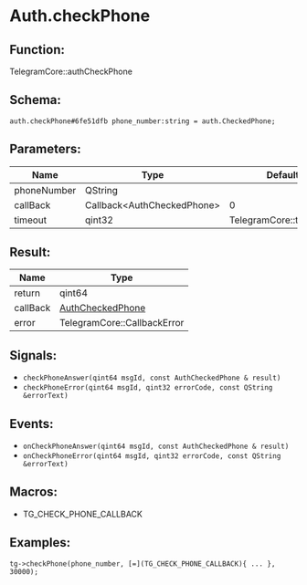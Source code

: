 # Auth.checkPhone

## Function:

TelegramCore::authCheckPhone

## Schema:

`auth.checkPhone#6fe51dfb phone_number:string = auth.CheckedPhone;`
## Parameters:

|Name|Type|Default|
|----|----|-------|
|phoneNumber|QString||
|callBack|Callback<AuthCheckedPhone\>|0|
|timeout|qint32|TelegramCore::timeOut()|

## Result:

|Name|Type|
|----|----|
|return|qint64|
|callBack|[AuthCheckedPhone](../../types/authcheckedphone.md)|
|error|TelegramCore::CallbackError|

## Signals:

* `checkPhoneAnswer(qint64 msgId, const AuthCheckedPhone & result)`
* `checkPhoneError(qint64 msgId, qint32 errorCode, const QString &errorText)`

## Events:

* `onCheckPhoneAnswer(qint64 msgId, const AuthCheckedPhone & result)`
* `onCheckPhoneError(qint64 msgId, qint32 errorCode, const QString &errorText)`

## Macros:

* TG_CHECK_PHONE_CALLBACK

## Examples:

`tg->checkPhone(phone_number, [=](TG_CHECK_PHONE_CALLBACK){
    ...
}, 30000);`
